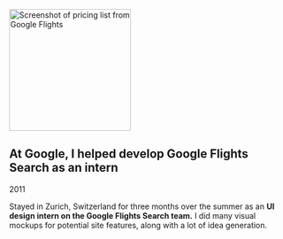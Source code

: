 <img class="figure figure-google" src="{{ '/assets/gflights-screenshot.png' | url }}" width="220" alt="Screenshot of pricing list from Google Flights" />

## At Google, I helped develop Google Flights Search as an intern

<p class="meta">2011</p>

Stayed in Zurich, Switzerland for three months over the summer as an **UI design intern on the Google Flights Search team.** I did many visual mockups for potential site features, along with a lot of idea generation. <br style="clear: left" />
